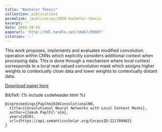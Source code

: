 ```yaml
---
title: "Bachelor Thesis"
collection: publications
permalink: /publication/2020-bachelor-thesis
excerpt: ''
date: 2009-10-01
paperurl: 'http://hdl.handle.net/10467/89987'
citation: '.'
---
```


This work proposes, implements and evaluates modified convolution operation within CNNs which explicitly considers additional context when processing data. This is done through a mechanism where local context corresponds to a local real-valued convolution mask which assigns higher weights to contextually close data and lower weights to contextually distant data.

[Download paper here](https://dspace.cvut.cz/bitstream/handle/10467/89987/F3-BP-2020-Paplham-Jakub-Paplham_BThesis_final_reduced_size.pdf?sequence=-1&isAllowed=y)


BibTeX: 
{% include codeheader.html %}
```
@inproceedings{Paplhm2020ConvolutionalNN,
  title={Convolutional Neural Networks with Local Context Masks},
  author={Jakub Paplh{\'a}m},
  year={2020},
  url={https://api.semanticscholar.org/CorpusID:221709465}
}
```
